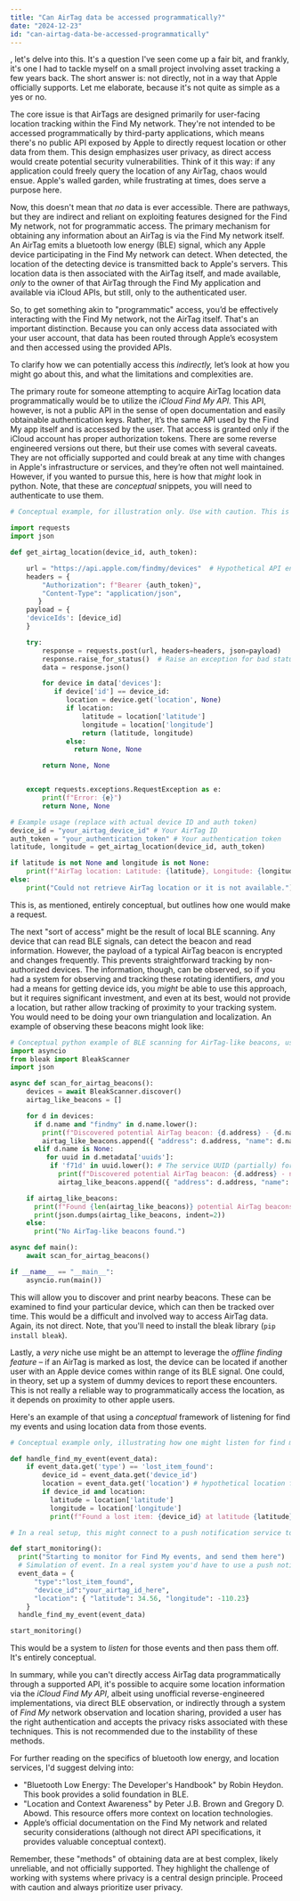 ```yaml
---
title: "Can AirTag data be accessed programmatically?"
date: "2024-12-23"
id: "can-airtag-data-be-accessed-programmatically"
---
```


, let's delve into this. It's a question I've seen come up a fair bit, and frankly, it's one I had to tackle myself on a small project involving asset tracking a few years back. The short answer is: not directly, not in a way that Apple officially supports. Let me elaborate, because it's not quite as simple as a yes or no.

The core issue is that AirTags are designed primarily for user-facing location tracking within the Find My network. They're not intended to be accessed programmatically by third-party applications, which means there's no public API exposed by Apple to directly request location or other data from them. This design emphasizes user privacy, as direct access would create potential security vulnerabilities. Think of it this way: if any application could freely query the location of any AirTag, chaos would ensue. Apple's walled garden, while frustrating at times, does serve a purpose here.

Now, this doesn't mean that *no* data is ever accessible. There are pathways, but they are indirect and reliant on exploiting features designed for the Find My network, not for programmatic access. The primary mechanism for obtaining any information about an AirTag is via the Find My network itself. An AirTag emits a bluetooth low energy (BLE) signal, which any Apple device participating in the Find My network can detect. When detected, the location of the detecting device is transmitted back to Apple's servers. This location data is then associated with the AirTag itself, and made available, *only* to the owner of that AirTag through the Find My application and available via iCloud APIs, but still, only to the authenticated user.

So, to get something akin to "programmatic" access, you’d be effectively interacting with the Find My network, not the AirTag itself. That's an important distinction. Because you can only access data associated with your user account, that data has been routed through Apple’s ecosystem and then accessed using the provided APIs.

To clarify how we can potentially access this *indirectly,* let’s look at how you might go about this, and what the limitations and complexities are.

The primary route for someone attempting to acquire AirTag location data programmatically would be to utilize the *iCloud Find My API.* This API, however, is not a public API in the sense of open documentation and easily obtainable authentication keys. Rather, it’s the same API used by the Find My app itself and is accessed by the user. That access is granted only if the iCloud account has proper authorization tokens. There are some reverse engineered versions out there, but their use comes with several caveats. They are not officially supported and could break at any time with changes in Apple's infrastructure or services, and they’re often not well maintained. However, if you wanted to pursue this, here is how that *might* look in python. Note, that these are *conceptual* snippets, you will need to authenticate to use them.

```python
# Conceptual example, for illustration only. Use with caution. This is a simulation.

import requests
import json

def get_airtag_location(device_id, auth_token):

    url = "https://api.apple.com/findmy/devices"  # Hypothetical API endpoint
    headers = {
        "Authorization": f"Bearer {auth_token}",
        "Content-Type": "application/json",
       }
    payload = {
    'deviceIds': [device_id]
    }

    try:
        response = requests.post(url, headers=headers, json=payload)
        response.raise_for_status()  # Raise an exception for bad status codes
        data = response.json()

        for device in data['devices']:
           if device['id'] == device_id:
              location = device.get('location', None)
              if location:
                  latitude = location['latitude']
                  longitude = location['longitude']
                  return (latitude, longitude)
              else:
                return None, None

        return None, None


    except requests.exceptions.RequestException as e:
        print(f"Error: {e}")
        return None, None

# Example usage (replace with actual device ID and auth token)
device_id = "your_airtag_device_id" # Your AirTag ID
auth_token = "your_authentication_token" # Your authentication token
latitude, longitude = get_airtag_location(device_id, auth_token)

if latitude is not None and longitude is not None:
    print(f"AirTag location: Latitude: {latitude}, Longitude: {longitude}")
else:
    print("Could not retrieve AirTag location or it is not available.")
```
This is, as mentioned, entirely conceptual, but outlines how one would make a request.

The next "sort of access" might be the result of local BLE scanning. Any device that can read BLE signals, can detect the beacon and read information. However, the payload of a typical AirTag beacon is encrypted and changes frequently. This prevents straightforward tracking by non-authorized devices. The information, though, can be observed, so if you had a system for observing and tracking these rotating identifiers, *and* you had a means for getting device ids, you *might* be able to use this approach, but it requires significant investment, and even at its best, would not provide a location, but rather allow tracking of proximity to your tracking system. You would need to be doing your own triangulation and localization. An example of observing these beacons might look like:

```python
# Conceptual python example of BLE scanning for AirTag-like beacons, using bleak library
import asyncio
from bleak import BleakScanner
import json

async def scan_for_airtag_beacons():
    devices = await BleakScanner.discover()
    airtag_like_beacons = []

    for d in devices:
      if d.name and "findmy" in d.name.lower():
        print(f"Discovered potential AirTag beacon: {d.address} - {d.name}")
        airtag_like_beacons.append({ "address": d.address, "name": d.name})
      elif d.name is None:
         for uuid in d.metadata['uuids']:
          if 'f71d' in uuid.lower(): # The service UUID (partially) for airtags.
            print(f"Discovered potential AirTag beacon: {d.address} - name:{d.name} (uuid: {uuid})")
            airtag_like_beacons.append({ "address": d.address, "name": d.name, "uuid":uuid})

    if airtag_like_beacons:
      print(f"Found {len(airtag_like_beacons)} potential AirTag beacons.")
      print(json.dumps(airtag_like_beacons, indent=2))
    else:
      print("No AirTag-like beacons found.")

async def main():
    await scan_for_airtag_beacons()

if __name__ == "__main__":
    asyncio.run(main())

```

This will allow you to discover and print nearby beacons. These can be examined to find your particular device, which can then be tracked over time. This would be a difficult and involved way to access AirTag data. Again, its not direct. Note, that you'll need to install the bleak library (`pip install bleak`).

Lastly, a *very* niche use might be an attempt to leverage the *offline finding feature* – if an AirTag is marked as lost, the device can be located if another user with an Apple device comes within range of its BLE signal. One could, in theory, set up a system of dummy devices to report these encounters. This is not really a reliable way to programmatically access the location, as it depends on proximity to other apple users.

Here's an example of that using a *conceptual* framework of listening for find my events and using location data from those events.

```python
# Conceptual example only, illustrating how one might listen for find my events.

def handle_find_my_event(event_data):
    if event_data.get('type') == 'lost_item_found':
        device_id = event_data.get('device_id')
        location = event_data.get('location') # hypothetical location from event data
        if device_id and location:
          latitude = location['latitude']
          longitude = location['longitude']
          print(f"Found a lost item: {device_id} at latitude {latitude}, longitude {longitude}")

# In a real setup, this might connect to a push notification service to monitor for Find My events

def start_monitoring():
  print("Starting to monitor for Find My events, and send them here")
  # Simulation of event. In a real system you'd have to use a push notification listener
  event_data = {
      "type":"lost_item_found",
      "device_id":"your_airtag_id_here",
      "location": { "latitude": 34.56, "longitude": -110.23}
    }
  handle_find_my_event(event_data)

start_monitoring()
```

This would be a system to *listen* for those events and then pass them off. It's entirely conceptual.

In summary, while you can't directly access AirTag data programmatically through a supported API, it's possible to acquire some location information via the *iCloud Find My API*, albeit using unofficial reverse-engineered implementations, via direct BLE observation, or indirectly through a system of *Find My* network observation and location sharing, provided a user has the right authentication and accepts the privacy risks associated with these techniques. This is not recommended due to the instability of these methods.

For further reading on the specifics of bluetooth low energy, and location services, I'd suggest delving into:

*   "Bluetooth Low Energy: The Developer's Handbook" by Robin Heydon. This book provides a solid foundation in BLE.
*   "Location and Context Awareness" by Peter J.B. Brown and Gregory D. Abowd. This resource offers more context on location technologies.
*   Apple’s official documentation on the Find My network and related security considerations (although not direct API specifications, it provides valuable conceptual context).

Remember, these "methods" of obtaining data are at best complex, likely unreliable, and not officially supported. They highlight the challenge of working with systems where privacy is a central design principle. Proceed with caution and always prioritize user privacy.
